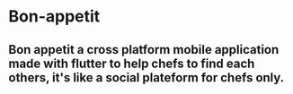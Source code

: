 # Bon-appetit

## Bon appetit a cross platform mobile application  made with flutter to help chefs to find each others, it's like a social plateform for chefs only.
